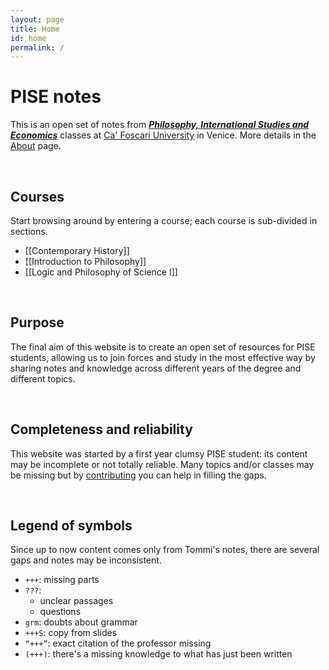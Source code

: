 ```yaml
---
layout: page
title: Home
id: home
permalink: /
---
```

# PISE notes

This is an open set of notes from [***Philosophy, International Studies and Economics***](https://unive.it/pise) classes at [Ca' Foscari University](https://unive.it) in Venice. More details in the [About](/about) page.

<br>

## Courses

Start browsing around by entering a course; each course is sub-divided in sections.

- [[Contemporary History]]
- [[Introduction to Philosophy]]
- [[Logic and Philosophy of Science I]]

<br>

## Purpose

The final aim of this website is to create an open set of resources for PISE students, allowing us to join forces and study in the most effective way by sharing notes and knowledge across different years of the degree and different topics.

<br>

## Completeness and reliability

This website was started by a first year clumsy PISE student: its content may be incomplete or not totally reliable. Many topics and/or classes may be missing but by [contributing](/contrib) you can help in filling the gaps.

<br>

## Legend of symbols

Since up to now content comes only from Tommi's notes, there are several gaps and notes may be inconsistent.

- `+++`: missing parts
- `???`:
	- unclear passages
	- questions
- `grm`: doubts about grammar
- `+++S`: copy from slides
- `“+++”`: exact citation of the professor missing
- `(+++)`: there's a missing knowledge to what has just been written

<style>
  .wrapper {
    max-width: 46em;
  }
</style>

